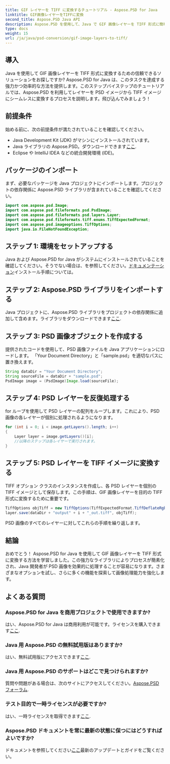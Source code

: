 ```yaml
---
title: GIF レイヤーを TIFF に変換するチュートリアル - Aspose.PSD for Java
linktitle: GIF画像レイヤーをTIFFに変換
second_title: Aspose.PSD Java API
description: Aspose.PSD を使用して、Java で GIF 画像レイヤーを TIFF 形式に簡単に変換します。シームレスな統合については、ステップバイステップのガイドに従ってください。
type: docs
weight: 15
url: /ja/java/psd-conversion/gif-image-layers-to-tiff/
---
```

## 導入
Java を使用して GIF 画像レイヤーを TIFF 形式に変換するための信頼できるソリューションをお探しですか? Aspose.PSD for Java は、このタスクを達成する強力かつ効率的な方法を提供します。このステップバイステップのチュートリアルでは、Aspose.PSD を利用してレイヤーを PSD イメージから TIFF イメージにシームレスに変換するプロセスを説明します。飛び込んでみましょう！
## 前提条件
始める前に、次の前提条件が満たされていることを確認してください。
- Java Development Kit (JDK) がマシンにインストールされています。
-  Java ライブラリの Aspose.PSD。ダウンロードできます[ここ](https://releases.aspose.com/psd/java/).
- Eclipse や IntelliJ IDEA などの統合開発環境 (IDE)。
## パッケージのインポート
まず、必要なパッケージを Java プロジェクトにインポートします。プロジェクトの依存関係に Aspose.PSD ライブラリが含まれていることを確認してください。
```java
import com.aspose.psd.Image;
import com.aspose.psd.fileformats.psd.PsdImage;
import com.aspose.psd.fileformats.psd.layers.Layer;
import com.aspose.psd.fileformats.tiff.enums.TiffExpectedFormat;
import com.aspose.psd.imageoptions.TiffOptions;
import java.io.FileNotFoundException;
```
## ステップ 1: 環境をセットアップする
Java および Aspose.PSD for Java がシステムにインストールされていることを確認してください。そうでない場合は、を参照してください。[ドキュメンテーション](https://reference.aspose.com/psd/java/)インストール手順については。
## ステップ 2: Aspose.PSD ライブラリをインポートする
Java プロジェクトに、Aspose.PSD ライブラリをプロジェクトの依存関係に追加して含めます。ライブラリをダウンロードできます[ここ](https://releases.aspose.com/psd/java/).
## ステップ 3: PSD 画像オブジェクトを作成する
提供されたコードを使用して、PSD 画像ファイルを Java アプリケーションにロードします。 「Your Document Directory」と「sample.psd」を適切なパスに置き換えます。
```java
String dataDir = "Your Document Directory";
String sourceFile = dataDir + "sample.psd";
PsdImage image = (PsdImage)Image.load(sourceFile);
```
## ステップ 4: PSD レイヤーを反復処理する
for ループを使用して PSD レイヤーの配列をループします。これにより、PSD 画像の各レイヤーが個別に処理されるようになります。
```java
for (int i = 0; i < image.getLayers().length; i++)
{
    Layer layer = image.getLayers()[i];
    //以降のステップは各レイヤーで実行されます。
}
```
## ステップ 5: PSD レイヤーを TIFF イメージに変換する
TIFF オプション クラスのインスタンスを作成し、各 PSD レイヤーを個別の TIFF イメージとして保存します。この手順は、GIF 画像レイヤーを目的の TIFF 形式に変換するために重要です。
```java
TiffOptions objTiff = new TiffOptions(TiffExpectedFormat.TiffDeflateRgb);
layer.save(dataDir + "output" + i + "_out.tiff", objTiff);
```
PSD 画像のすべてのレイヤーに対してこれらの手順を繰り返します。
## 結論
おめでとう！ Aspose.PSD for Java を使用して GIF 画像レイヤーを TIFF 形式に変換する方法を学習しました。この強力なライブラリによりプロセスが簡素化され、Java 開発者が PSD 画像を効果的に処理することが容易になります。さまざまなオプションを試し、さらに多くの機能を探索して画像処理能力を強化します。
## よくある質問
### Aspose.PSD for Java を商用プロジェクトで使用できますか?
はい、Aspose.PSD for Java は商用利用が可能です。ライセンスを購入できます[ここ](https://purchase.aspose.com/buy).
### Java 用 Aspose.PSD の無料試用版はありますか?
はい、無料試用版にアクセスできます[ここ](https://releases.aspose.com/).
### Java 用 Aspose.PSD のサポートはどこで見つけられますか?
質問や問題がある場合は、次のサイトにアクセスしてください。[Aspose.PSD フォーラム](https://forum.aspose.com/c/psd/34).
### テスト目的で一時ライセンスが必要ですか?
はい、一時ライセンスを取得できます[ここ](https://purchase.aspose.com/temporary-license/).
### Aspose.PSD ドキュメントを常に最新の状態に保つにはどうすればよいですか?
ドキュメントを参照してください[ここ](https://reference.aspose.com/psd/java/)最新のアップデートとガイドをご覧ください。
